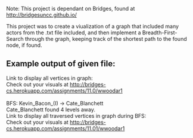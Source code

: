 Note: This project is dependant on Bridges, found at <a href="http://bridgesuncc.github.io/">http://bridgesuncc.github.io/<a>

This project was to create a viualization of a graph that included many actors from the .txt file included, and then implement a Breadth-First-Search through the graph, keeping track of the shortest path to the found node, if found.

Example output of given file:
-----
Link to display all vertices in graph:<br />
Check out your visuals at <a href="http://bridges-cs.herokuapp.com/assignments/11.0/wwoodar1">http://bridges-cs.herokuapp.com/assignments/11.0/wwoodar1</a><br />
<br />
BFS: Kevin_Bacon_(I) -> Cate_Blanchett<br />
Cate_Blanchett found 4 levels away.<br />
Link to display all traversed vertices in graph during BFS:<br />
Check out your visuals at <a href="http://bridges-cs.herokuapp.com/assignments/11.0/wwoodar1">http://bridges-cs.herokuapp.com/assignments/11.01/wwoodar1</a><br />
